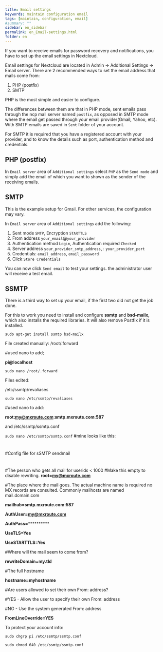 ```yaml
---
title: Email settings
keywords: maintain configuration email
tags: [maintain, configuration, email]
#summary: ""
sidebar: en_sidebar
permalink: en_Email-settings.html
folder: en
---
```


If you want to receive emails for password recovery and notifications, you have to set up the email settings in Nextcloud.

Email settings for Nextcloud are located in Admin -> Additional Settings -> Email server. There are 2 recommended ways to set the email address that mails come from:

1. PHP (postfix)
2. SMTP

PHP is the most simple and easier to configure.

The differences between them are that in PHP mode, sent emails pass through the ncp mail server named `postfix`, as opposed in SMTP mode where the email get passed through your email provider(Gmail, Yahoo, etc). With SMTP emails are saved in `Sent` folder of your account.

For SMTP it is required that you have a registered account with your provider, and to know the details such as port, authentication method and credentials.

## PHP (postfix)

In `Email server` area of `Additional settings` select `PHP` as the `Send mode` and simply add the email of which you want to shown as the sender of the receiving emails.

## SMTP

This is the example setup for Gmail. For other services, the configuration may vary.

In `Email server` area of `Additional settings` add the following:

1. Sent mode `SMTP`, Encryption `STARTTLS`
2. From address `your_email`@`your_provider`
3. Authentication method `Login`, Authentication required `Checked`
4. Server address `your_provider_smtp_address`, : `your_provider_port`
5. Credentials: `email_address`, `email_password`
6. Click `Store Credentials`

You can now click `Send email` to test your settings. the administrator user will receive a test email.

## SSMTP

There is a third way to set up your email, if the first two did not get the job done.

For this to work you need to install and configure **ssmtp** and **bsd-mailx**, which also installs the required libraries. It will also remove Postfix if it is installed.

`sudo apt-get install ssmtp bsd-mailx`

File created manually:
/root/.forward  

#used nano to add;

**pi@localhost**

`sudo nano /root/.forward`

Files edited:

/etc/ssmtp/revaliases

`sudo nano /etc/ssmtp/revaliases`

#used nano to add:

**root:my@mxroute.com:smtp.mxroute.com:587**

and
/etc/ssmtp/ssmtp.conf

`sudo nano /etc/ssmtp/ssmtp.conf`
#mine looks like this:
#
#Config file for sSMTP sendmail
#
#The person who gets all mail for userids < 1000
#Make this empty to disable rewriting.
**root=my@mxroute.com**

#The place where the mail goes. The actual machine name is required no
MX records are consulted. Commonly mailhosts are named mail.domain.com

**mailhub=smtp.mxroute.com:587**

**AuthUser=my@mxroute.com**

**AuthPass=************

**UseTLS=Yes**

**UseSTARTTLS=Yes**


#Where will the mail seem to come from?

**rewriteDomain=my.tld**

#The full hostname

**hostname=myhostname**

#Are users allowed to set their own From: address?

#YES - Allow the user to specify their own From: address

#NO - Use the system generated From: address

**FromLineOverride=YES**

To protect your account info:

`sudo chgrp pi /etc/ssmtp/ssmtp.conf`

`sudo chmod 640 /etc/ssmtp/ssmtp.conf`
